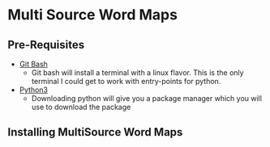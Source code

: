 # Multi Source Word Maps
## Pre-Requisites 
* [Git Bash](https://www.stanleyulili.com/git/how-to-install-git-bash-on-windows/)  
  * Git bash will install a terminal with a linux flavor. This is the only terminal I could get to work with entry-points for python.
* [Python3](https://programmingwithjim.wordpress.com/2020/09/08/installing-python-3-in-git-bash-on-windows-10/)
  * Downloading python will give you a package manager which you will use to download the package

## Installing MultiSource Word Maps
